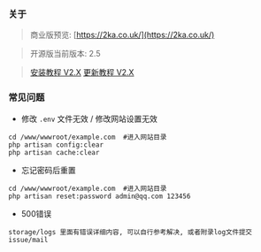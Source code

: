 
### 关于
> 商业版预览: [https://2ka.co.uk/](https://2ka.co.uk/)

> 开源版当前版本: 2.5

> [安装教程 V2.X](https://github.com/Tai7sy/card-system/wiki/BT%E9%9D%A2%E6%9D%BF%E5%AE%89%E8%A3%85%E6%95%99%E7%A8%8B---V2.X)
> [更新教程 V2.X](https://github.com/Tai7sy/card-system/wiki/V2.X-%E6%9B%B4%E6%96%B0%E6%95%99%E7%A8%8B)
### 常见问题
 - 修改 `.env` 文件无效 / 修改网站设置无效
 ```
 cd /www/wwwroot/example.com  #进入网站目录
 php artisan config:clear
 php artisan cache:clear
 ```
 - 忘记密码后重置
 ```
 cd /www/wwwroot/example.com  #进入网站目录
 php artisan reset:password admin@qq.com 123456
 ```
 - 500错误	
 ```	
 storage/logs 里面有错误详细内容, 可以自行参考解决, 或者附录log文件提交issue/mail	
 ```